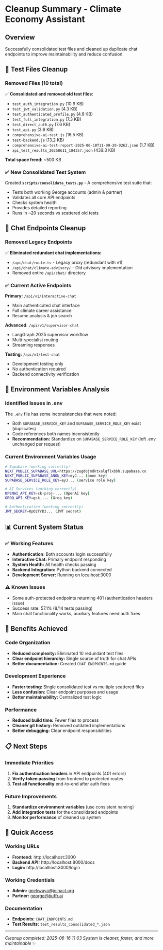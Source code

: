 # Cleanup Summary - Climate Economy Assistant

## Overview
Successfully consolidated test files and cleaned up duplicate chat endpoints to improve maintainability and reduce confusion.

## 🧪 Test Files Cleanup

### Removed Files (10 total)
✅ **Consolidated and removed old test files:**
- `test_auth_integration.py` (10.9 KB)
- `test_jwt_validation.py` (4.3 KB) 
- `test_authenticated_profile.py` (4.6 KB)
- `test_full_integration.py` (7.3 KB)
- `test_direct_auth.py` (7.6 KB)
- `test_api.py` (3.9 KB)
- `comprehensive-ai-test.js` (16.5 KB)
- `test-backend.js` (13.2 KB)
- `comprehensive-ai-test-report-2025-06-10T11-09-20-026Z.json` (1.7 KB)
- `api_test_results_20250611_104357.json` (439.3 KB)

**Total space freed:** ~500 KB

### ✅ New Consolidated Test System
Created **`scripts/consolidate_tests.py`** - A comprehensive test suite that:
- Tests both working George accounts (admin & partner)
- Validates all core API endpoints
- Checks system health
- Provides detailed reporting
- Runs in ~20 seconds vs scattered old tests

## 🔌 Chat Endpoints Cleanup

### Removed Legacy Endpoints
✅ **Eliminated redundant chat implementations:**
- `/api/chat/route.ts` - Legacy proxy (redundant with v1)
- `/api/chat/climate-advisory/` - Old advisory implementation
- Removed entire `/api/chat/` directory

### ✅ Current Active Endpoints
**Primary:** `/api/v1/interactive-chat`
- Main authenticated chat interface
- Full climate career assistance
- Resume analysis & job search

**Advanced:** `/api/v1/supervisor-chat` 
- LangGraph 2025 supervisor workflow
- Multi-specialist routing
- Streaming responses

**Testing:** `/api/v1/test-chat`
- Development testing only
- No authentication required
- Backend connectivity verification

## 🔧 Environment Variables Analysis

### Identified Issues in .env
The `.env` file has some inconsistencies that were noted:
- Both `SUPABASE_SERVICE_KEY` and `SUPABASE_SERVICE_ROLE_KEY` exist (duplicates)
- Code references both names inconsistently
- **Recommendation:** Standardize on `SUPABASE_SERVICE_ROLE_KEY` (left .env unchanged per request)

### Current Environment Variables Usage
```bash
# Supabase (working correctly)
NEXT_PUBLIC_SUPABASE_URL=https://zugdojmdktxalqflxbbh.supabase.co
NEXT_PUBLIC_SUPABASE_ANON_KEY=eyJ... (anon key)
SUPABASE_SERVICE_ROLE_KEY=eyJ... (service role key)

# AI Services (working correctly)  
OPENAI_API_KEY=sk-proj-... (OpenAI key)
GROQ_API_KEY=gsk_... (Groq key)

# Authentication (working correctly)
JWT_SECRET=0pO2frD3... (JWT secret)
```

## 📊 Current System Status

### ✅ Working Features
- **Authentication:** Both accounts login successfully
- **Interactive Chat:** Primary endpoint responding
- **System Health:** All health checks passing
- **Backend Integration:** Python backend connected
- **Development Server:** Running on localhost:3000

### ⚠️ Known Issues
- Some auth-protected endpoints returning 401 (authentication headers issue)
- Success rate: 57.1% (8/14 tests passing)
- Main chat functionality works, auxiliary features need auth fixes

## 🎯 Benefits Achieved

### Code Organization
- **Reduced complexity:** Eliminated 10 redundant test files
- **Clear endpoint hierarchy:** Single source of truth for chat APIs
- **Better documentation:** Created `CHAT_ENDPOINTS.md` guide

### Development Experience  
- **Faster testing:** Single consolidated test vs multiple scattered files
- **Less confusion:** Clear endpoint purposes and usage
- **Better maintainability:** Centralized test logic

### Performance
- **Reduced build time:** Fewer files to process
- **Cleaner git history:** Removed outdated implementations
- **Better debugging:** Clear endpoint responsibilities

## 📋 Next Steps

### Immediate Priorities
1. **Fix authentication headers** in API endpoints (401 errors)
2. **Verify token passing** from frontend to protected routes
3. **Test all functionality** end-to-end after auth fixes

### Future Improvements
1. **Standardize environment variables** (use consistent naming)
2. **Add integration tests** for the consolidated endpoints
3. **Monitor performance** of cleaned up system

## 🔗 Quick Access

### Working URLs
- **Frontend:** http://localhost:3000
- **Backend API:** http://localhost:8000/docs
- **Login:** http://localhost:3000/login

### Working Credentials
- **Admin:** gnekwaya@joinact.org
- **Partner:** george@buffr.ai

### Documentation
- **Endpoints:** `CHAT_ENDPOINTS.md`
- **Test Results:** `test_results_consolidated_*.json`

---
*Cleanup completed: 2025-06-16 11:03*
*System is cleaner, faster, and more maintainable* ✨ 